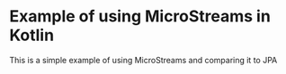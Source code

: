 # Example of using MicroStreams in Kotlin

This is a simple example of using MicroStreams and comparing it to JPA